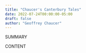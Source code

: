 ```yaml
---
title: "Chaucer's Canterbury Tales"
date: 2022-07-24T00:00:00-05:00
draft: false
author: "Geoffrey Chaucer"
---
```


SUMMARY

<!--more-->

CONTENT